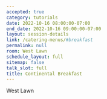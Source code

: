 ```yaml
---
accepted: true
category: tutorials
date: 2022-10-16 08:00:00-07:00
end_date: 2022-10-16 09:00:00-07:00
layout: session-details
link: /catering-menus/#breakfast
permalink: null
room: West Lawn
schedule_layout: full
sitemap: false
talk_slot: full
title: Continental Breakfast
---
```


West Lawn
